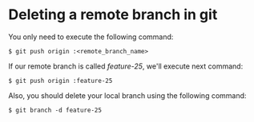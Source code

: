 Deleting a remote branch in git
===============================

You only need to execute the following command:

	$ git push origin :<remote_branch_name>

If our remote branch is called *feature-25*, we'll execute next command:

	$ git push origin :feature-25

Also, you should delete your local branch using the following command:

	$ git branch -d feature-25